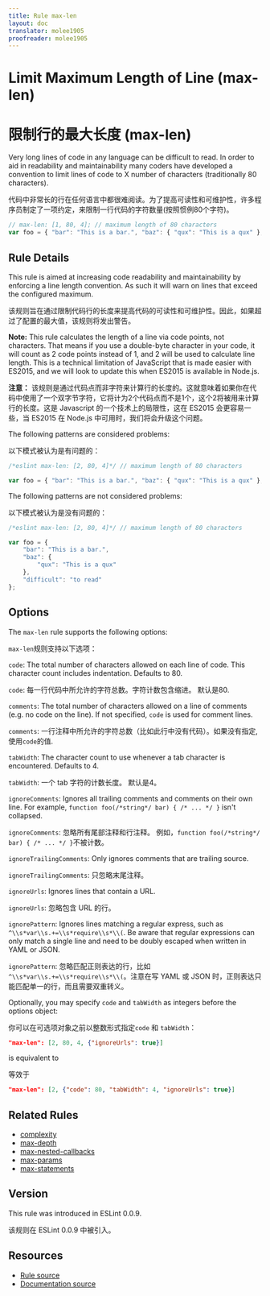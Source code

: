 ```yaml
---
title: Rule max-len
layout: doc
translator: molee1905
proofreader: molee1905
---
```

<!-- Note: No pull requests accepted for this file. See README.md in the root directory for details. -->

# Limit Maximum Length of Line (max-len)

# 限制行的最大长度 (max-len)

Very long lines of code in any language can be difficult to read. In order to aid in readability and maintainability many coders have developed a convention to limit lines of code to X number of characters (traditionally 80 characters).

代码中非常长的行在任何语言中都很难阅读。为了提高可读性和可维护性，许多程序员制定了一项约定，来限制一行代码的字符数量(按照惯例80个字符)。

```js
// max-len: [1, 80, 4]; // maximum length of 80 characters
var foo = { "bar": "This is a bar.", "baz": { "qux": "This is a qux" }, "difficult": "to read" }; // too long
```


## Rule Details

This rule is aimed at increasing code readability and maintainability by enforcing a line length convention. As such it will warn on lines that exceed the configured maximum.

该规则旨在通过限制代码行的长度来提高代码的可读性和可维护性。因此，如果超过了配置的最大值，该规则将发出警告。

**Note:** This rule calculates the length of a line via code points, not characters. That means if you use a double-byte character in your code, it will count as 2 code points instead of 1, and 2 will be used to calculate line length. This is a technical limitation of JavaScript that is made easier with ES2015, and we will look to update this when ES2015 is available in Node.js.

**注意：** 该规则是通过代码点而非字符来计算行的长度的。这就意味着如果你在代码中使用了一个双字节字符，它将计为2个代码点而不是1个，这个2将被用来计算行的长度。这是 Javascript 的一个技术上的局限性，这在 ES2015 会更容易一些，当 ES2015 在 Node.js 中可用时，我们将会升级这个问题。

The following patterns are considered problems:

以下模式被认为是有问题的：

```js
/*eslint max-len: [2, 80, 4]*/ // maximum length of 80 characters

var foo = { "bar": "This is a bar.", "baz": { "qux": "This is a qux" }, "difficult": "to read" };
```

The following patterns are not considered problems:

以下模式被认为是没有问题的：

```js
/*eslint max-len: [2, 80, 4]*/ // maximum length of 80 characters

var foo = {
    "bar": "This is a bar.",
    "baz": {
        "qux": "This is a qux"
    },
    "difficult": "to read"
};
```

## Options

The `max-len` rule supports the following options:

`max-len`规则支持以下选项：

`code`: The total number of characters allowed on each line of code. This character count includes indentation. Defaults to 80.

`code`: 每一行代码中所允许的字符总数。字符计数包含缩进。 默认是80.

`comments`: The total number of characters allowed on a line of comments (e.g. no code on the line). If not specified, `code` is used for comment lines.

`comments`: 一行注释中所允许的字符总数（比如此行中没有代码）。如果没有指定, 使用`code`的值.

`tabWidth`: The character count to use whenever a tab character is encountered. Defaults to 4.

`tabWidth`: 一个 tab 字符的计数长度。 默认是4。

`ignoreComments`: Ignores all trailing comments and comments on their own line. For example, `function foo(/*string*/ bar) { /* ... */ }` isn't collapsed.

`ignoreComments`: 忽略所有尾部注释和行注释。 例如，`function foo(/*string*/ bar) { /* ... */ }`不被计数。

`ignoreTrailingComments`: Only ignores comments that are trailing source.

`ignoreTrailingComments`: 只忽略末尾注释。

`ignoreUrls`: Ignores lines that contain a URL.

`ignoreUrls`: 忽略包含 URL 的行。

`ignorePattern`: Ignores lines matching a regular express, such as `^\\s*var\\s.+=\\s*require\\s*\\(`. Be aware that regular expressions can only match a single line and need to be doubly escaped when written in YAML or JSON.

`ignorePattern`: 忽略匹配正则表达的行，比如 `^\\s*var\\s.+=\\s*require\\s*\\(`。注意在写 YAML 或 JSON 时，正则表达只能匹配单一的行，而且需要双重转义。

Optionally, you may specify `code` and `tabWidth` as integers before the options object:

你可以在可选项对象之前以整数形式指定`code` 和 `tabWidth`：

```json
"max-len": [2, 80, 4, {"ignoreUrls": true}]
```

is equivalent to

等效于

```json
"max-len": [2, {"code": 80, "tabWidth": 4, "ignoreUrls": true}]
```


## Related Rules

* [complexity](complexity)
* [max-depth](max-depth)
* [max-nested-callbacks](max-nested-callbacks)
* [max-params](max-params)
* [max-statements](max-statements)

## Version

This rule was introduced in ESLint 0.0.9.

该规则在 ESLint 0.0.9 中被引入。

## Resources

* [Rule source](https://github.com/eslint/eslint/tree/master/lib/rules/max-len.js)
* [Documentation source](https://github.com/eslint/eslint/tree/master/docs/rules/max-len.md)
